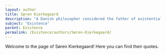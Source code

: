 ```yaml
---
layout: author
title: Søren Kierkegaard
description: "A Danish philosopher considered the father of existentialism, he explored the nature of existence, faith, and individuality in works such as 'Fear and Trembling' and 'Either/Or'."
subject: "Existence"
parent: Existence
permalink: /Existence/authors/Søren-Kierkegaard/
---
```


Welcome to the page of Søren Kierkegaard! Here you can find their quotes.
